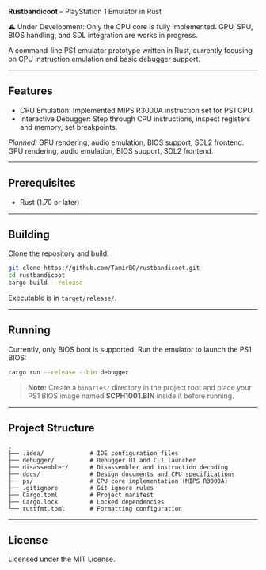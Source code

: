 **Rustbandicoot** – PlayStation 1 Emulator in Rust

⚠️ Under Development: Only the CPU core is fully implemented. GPU, SPU, BIOS handling, and SDL integration are works in progress.

A command-line PS1 emulator prototype written in Rust, currently focusing on CPU instruction emulation and basic debugger support.

---

## Features

* CPU Emulation: Implemented MIPS R3000A instruction set for PS1 CPU.
* Interactive Debugger: Step through CPU instructions, inspect registers and memory, set breakpoints.

*Planned:* GPU rendering, audio emulation, BIOS support, SDL2 frontend.   GPU rendering, audio emulation, BIOS support, SDL2 frontend.

---

## Prerequisites

* Rust (1.70 or later)

---

## Building

Clone the repository and build:

```bash
git clone https://github.com/TamirBO/rustbandicoot.git
cd rustbandicoot
cargo build --release
```

Executable is in `target/release/`.

---

## Running

Currently, only BIOS boot is supported. Run the emulator to launch the PS1 BIOS:

```bash
cargo run --release --bin debugger
```

> **Note:** Create a `binaries/` directory in the project root and place your PS1 BIOS image named **SCPH1001.BIN** inside it before running.

---

## Project Structure

```
.
├── .idea/             # IDE configuration files
├── debugger/          # Debugger UI and CLI launcher
├── disassembler/      # Disassembler and instruction decoding
├── docs/              # Design documents and CPU specifications
├── ps/                # CPU core implementation (MIPS R3000A)
├── .gitignore         # Git ignore rules
├── Cargo.toml         # Project manifest
├── Cargo.lock         # Locked dependencies
└── rustfmt.toml       # Formatting configuration
```

---

## License

Licensed under the MIT License.

```
```
